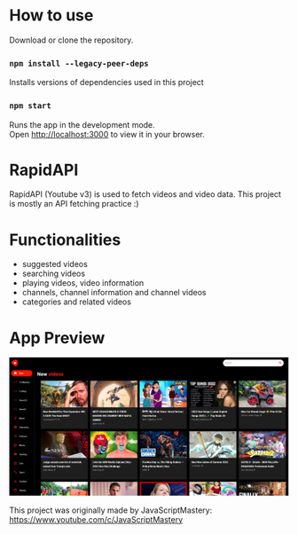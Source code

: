 # How to use

Download or clone the repository. 

### `npm install --legacy-peer-deps`

Installs versions of dependencies used in this project

### `npm start`

Runs the app in the development mode.\
Open [http://localhost:3000](http://localhost:3000) to view it in your browser.


# RapidAPI

RapidAPI (Youtube v3) is used to fetch videos and video data. This project is mostly an API fetching practice :)

# Functionalities

- suggested videos
- searching videos
- playing videos, video information
- channels, channel information and channel videos
- categories and related videos

# App Preview

![Preview Image](https://github.com/GrgZiv/React_Youtube_Clone/blob/main/Yt_Clone_Preview.jpg)

This project was originally made by JavaScriptMastery: https://www.youtube.com/c/JavaScriptMastery
